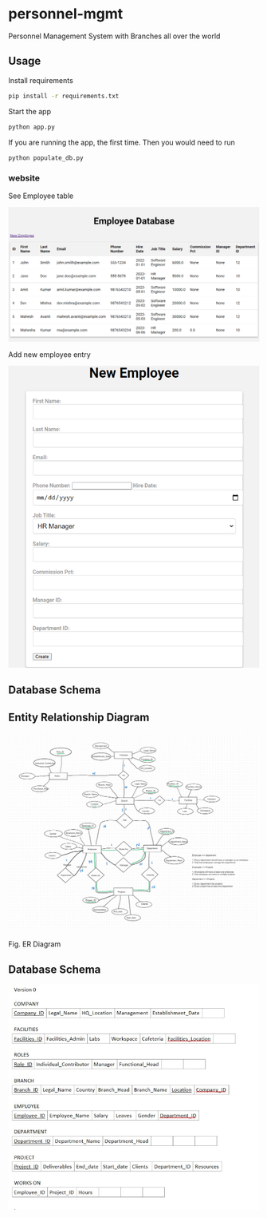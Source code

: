 # personnel-mgmt

Personnel Management System with Branches all over the world

## Usage

Install requirements

```sh
pip install -r requirements.txt
```

Start the app

```sh
python app.py
```

If you are running the app, the first time. Then you would need to run

```sh
python populate_db.py
```

### website

See Employee table

![Employee table](./static/employee-table.png)

Add new employee entry

![Employee form](./static/new-employee-form.png)

## Database Schema



## Entity Relationship Diagram


![ER Diagram](./static/er-diagram.png)

Fig. ER Diagram


## Database Schema


![Database Schema](./static/database-schema-diagram.png)

